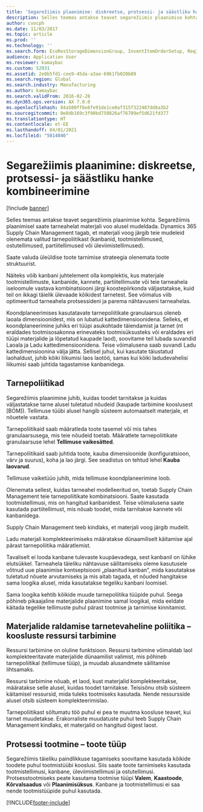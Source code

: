 ```yaml
---
title: 'Segarežiimis plaanimine: diskreetse, protsessi- ja säästliku hanke kombineerimine'
description: Selles teemas antakse teavet segarežiimis plaanimise kohta.
author: cvocph
ms.date: 11/03/2017
ms.topic: article
ms.prod: ''
ms.technology: ''
ms.search.form: EcoResStorageDimensionGroup, InventItemOrderSetup, ReqItemTable
audience: Application User
ms.reviewer: kamaybac
ms.custom: 52931
ms.assetid: 2e8b5fd1-cee9-45da-a3ae-6961fb020b89
ms.search.region: Global
ms.search.industry: Manufacturing
ms.author: kamaybac
ms.search.validFrom: 2016-02-28
ms.dyn365.ops.version: AX 7.0.0
ms.openlocfilehash: 84a580ff6e8fe91de1ce0af315f322487dd8a3b2
ms.sourcegitcommit: 0e8db169c3f90bd750826af76709ef5d621fd377
ms.translationtype: HT
ms.contentlocale: et-EE
ms.lasthandoff: 04/01/2021
ms.locfileid: "5814846"
---
```

# <a name="mixed-mode-planning---combine-discrete-process-and-lean-sourcing"></a>Segarežiimis plaanimine: diskreetse, protsessi- ja säästliku hanke kombineerimine

[!include [banner](../includes/banner.md)]

Selles teemas antakse teavet segarežiimis plaanimise kohta. Segarežiimis plaanimisel saate tarneahelat materjali voo alusel mudeldada. Dynamics 365 Supply Chain Management tagab, et materjali voog järgib teie mudeleid olenemata valitud tarnepoliitikast (kanbanid, tootmistellimused, ostutellimused, partiitellimused või üleviimistellimused). 

Saate valuda üleüldise toote tarnimise strateegia olenemata toote struktuurist.  

Näiteks võib kanbani juhtelement olla komplektis, kus materjale tootmistellimuste, kanbanide, kannete, partiitellimuste või teie tarneahela iseloomule vastava kombinatsiooni järgi koostepiirkonda väljastatakse, kuid teil on ikkagi täielik ülevaade kõikidest tarnetest. See võimalus viib optimeeritud tarneahela protsessideni ja parema nähtavuseni tarneahelas.  

Koondplaneerimises kasutatavate tarnepoliitikate granulaarsus oleneb laoala dimensioonidest, mis on lubatud kattedimensioonidena. Selleks, et koondplaneerimine juhiks eri tüüpi asukohtade täiendamist ja tarnet (nt eraldades tootmisosakonna erinevateks tootmisüksusteks või eraldades eri tüüpi materjalide ja lõpetatud kaupade laod), soovitame teil lubada suvandid Laoala ja Ladu kattedimensioonidena. Teise võimalusena saab suvandi Ladu kattedimensioonina välja jätta. Sellisel juhul, kui kasutate täiustatud laohaldust, juhib kõiki liikumisi laos laotöö, samas kui kõiki ladudevahelisi liikumisi saab juhtida tagastamise kanbanidega.

## <a name="supply-policies"></a>Tarnepoliitikad
Segarežiimis plaanimine juhib, kuidas toodet tarnitakse ja kuidas väljastatakse tarne alusel tuletatud nõudeid (kaupade tarbimine kooslusest \[BOM\]). Tellimuse tüübi alusel hangib süsteem automaatselt materjale, et nõuetele vastata.  

Tarnepoliitikaid saab määratleda toote tasemel või mis tahes granulaarsusega, mis teie nõudeid toetab. Määratlete tarnepoliitikate granulaarsuse lehel **Tellimuse vaikesätted**.  

Tarnepoliitikaid saab juhtida toote, kauba dimensioonide (konfiguratsioon, värv ja suurus), koha ja lao järgi. See seadistus on tehtud lehel **Kauba laovarud**.  

Tellimuse vaiketüüo juhib, mida tellimuse koondplaneerimine loob.  

Olenemata sellest, kuidas tarneahel modelleeritud on, toetab Supply Chain Management teie tarnepoliitikate kombinatsiooni. Saate kasutada tootmistellimusi, mis on hangitud kanbanidest. Teise võimalusena saate kasutada partiitellimust, mis nõuab toodet, mida tarnitakse kannete või kanbanidega.  

Supply Chain Management teeb kindlaks, et materjali voog järgib mudelit.  

Ladu materjali komplekteerimiseks määratakse dünaamiliselt käitamise ajal pärast tarnepoliitika määratlemist.  

Tavaliselt ei looda kanbane tulevaste kuupäevadega, sest kanbanil on lühike elutsükkel. Tarneahela täieliku nähtavuse säilitamiseks oleme kasutusele võtnud uue plaanimise kontseptsiooni „plaanitud kanban”, mida kasutatakse tuletatud nõuete arvutamiseks ja mis aitab tagada, et nõuded hangitakse sama loogika alusel, mida kasutatakse tegeliku kanbani loomisel.  

Sama loogika kehtib kõikide muude tarnepoliitika tüüpide puhul. Seega põhineb pikaajaline materjalide plaanimine samal loogikal, mida eeldate käitada tegelike tellimuste puhul pärast tootmise ja tarnimise kinnitamist.

## <a name="materials-allocation-cross-supply-policy--resource-consumption-on-boms"></a>Materjalide raldamise tarnetevaheline poliitika – koosluste ressursi tarbimine
Ressursi tarbimine on oluline funktsioon. Ressursi tarbimine võimaldab laol komplekteeritavate materjalide dünaamilist valimist, mis põhineb tarnepoliitikal (tellimuse tüüp), ja muudab alusandmete säilitamise lihtsamaks.  

Ressursi tarbimine nõuab, et laod, kust materjalid komplekteeritakse, määratakse selle alusel, kuidas toodet tarnitakse. Teisisõnu otsib süsteem käitamisel ressursid, mida tuleks tootmiseks kasutada. Nende ressursside alusel otsib süsteem komplekteerimislao.  

Tarnepoliitikast sõltumatu töö puhul ei pea te muutma koosluse teavet, kui tarnet muudetakse. Erakorraliste muudatuste puhul teeb Supply Chain Management kindlaks, et materjalid on hangitud õigest laost.

## <a name="process-manufacturing--the-production-type"></a>Protsessi tootmine – toote tüüp
Segarežiimis täieliku paindlikkuse tagamiseks soovitame kasutada kõikide toodete puhul tootmistüübi kooslusi. Siis saate toote tarnimiseks kasutada tootmistellimusi, kanbane, üleviimistellimusi ja ostutellimusi. Protsesstootmiseks peate kasutama tootmise tüüpi **Valem**, **Kaastoode**, **Kõrvalsaadus** või **Plaanimisüksus**. Kanbane ja tootmistellimusi ei saa nende tootmistüüpide puhul kasutada.





[!INCLUDE[footer-include](../../includes/footer-banner.md)]
